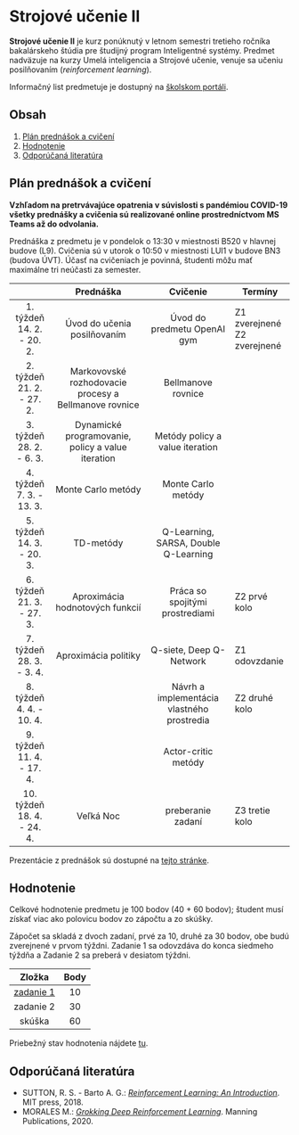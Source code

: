 # Strojové učenie II

**Strojové učenie II** je kurz ponúknutý v letnom semestri tretieho ročníka bakalárskeho štúdia pre študijný program Inteligentné systémy. Predmet nadväzuje na kurzy Umelá inteligencia a Strojové učenie, venuje sa učeniu posilňovaním (*reinforcement learning*).

Informačný list predmetuje je dostupný na [školskom portáli](https://maisportal.tuke.sk/portal/studijneProgramy.mais).

## Obsah
1. [Plán prednášok a cvičení](#plan)
2. [Hodnotenie](#grading)
3. [Odporúčaná literatúra](#textbooks)

## Plán prednášok a cvičení <a name="plan"></a>

**Vzhľadom na pretrvávajúce opatrenia v súvislosti s pandémiou COVID-19 všetky prednášky a cvičenia sú realizované online prostredníctvom MS Teams až do odvolania.**

Prednáška z predmetu je v pondelok o 13:30 v miestnosti B520 v hlavnej budove (L9). Cvičenia sú v utorok o 10:50 v miestnosti LUI1 v budove BN3 (budova ÚVT). Účasť na cvičeniach je povinná, študenti môžu mať maximálne tri neúčasti za semester.

|                               |                       Prednáška                       |                  Cvičenie                  |            Termíny             |
|:-----------------------------:|:-----------------------------------------------------:|:------------------------------------------:|--------------------------------|
|  1. týždeň<br>14. 2. - 20. 2. |              Úvod do učenia posilňovaním              |         Úvod do predmetu OpenAI gym        | Z1 zverejnené<br>Z2 zverejnené |
|  2. týždeň<br>21. 2. - 27. 2. | Markovovské rozhodovacie procesy a Bellmanove rovnice |             Bellmanove rovnice             |                                |
|  3. týždeň<br>28. 2. - 6. 3.  |   Dynamické programovanie, policy a value iteration   |       Metódy policy a value iteration      |                                |
|  4. týždeň<br>7. 3. - 13. 3.  |                   Monte Carlo metódy                  |             Monte Carlo metódy             |                                |
|  5. týždeň<br>14. 3. - 20. 3. |                       TD-metódy                       |    Q-Learning, SARSA, Double Q-Learning    |                                |
|  6. týždeň<br>21. 3. - 27. 3. |            Aproximácia hodnotových funkcií            |       Práca so spojitými prostrediami      | Z2 prvé kolo                   |
|  7. týždeň<br>28. 3. - 3. 4.  |                  Aproximácia politiky                 |           Q-siete, Deep Q-Network          | Z1 odovzdanie                  |
|  8. týždeň<br>4. 4. - 10. 4.  |                                                       | Návrh a implementácia vlastného prostredia | Z2 druhé kolo                  |
|  9. týždeň<br>11. 4. - 17. 4. |                                                       |             Actor-critic metódy            |                                |
| 10. týždeň<br>18. 4. - 24. 4. |                       Veľká Noc                       |              preberanie zadaní             | Z3 tretie kolo                 |

Prezentácie z prednášok sú dostupné na [tejto stránke](http://people.tuke.sk/marian.mach/course-mlII-en.html).

## Hodnotenie <a name="grading"></a>

Celkové hodnotenie predmetu je 100 bodov (40 + 60 bodov); študent musí získať viac ako polovicu bodov zo zápočtu a zo skúšky.

Zápočet sa skladá z dvoch zadaní, prvé za 10, druhé za 30 bodov, obe budú zverejnené v prvom týždni. Zadanie 1 sa odovzdáva do konca siedmeho týždňa a Zadanie 2 sa preberá v desiatom týždni.

|                  Zložka                 | Body |
|:---------------------------------------:|:----:|
| [zadanie 1](assignments/assignment1.md) |  10  |
| zadanie 2                               |  30  |
| skúška                                  |  60  |

Priebežný stav hodnotenia nájdete [tu](https://docs.google.com/spreadsheets/d/19EyknXtyv0s8ocWo8quZOBL9E_RCH4yCI_wg0QdoDbg/edit?usp=sharing).

## Odporúčaná literatúra <a name="textbooks"></a>
* SUTTON, R. S. - Barto A. G.: [*Reinforcement Learning: An Introduction*](http://www.andrew.cmu.edu/course/10-703/textbook/BartoSutton.pdf). MIT press, 2018.
* MORALES M.: [*Grokking Deep Reinforcement Learning*](https://www.amazon.com/Grokking-Reinforcement-Learning-Miguel-Morales/dp/1617295450). Manning Publications, 2020.